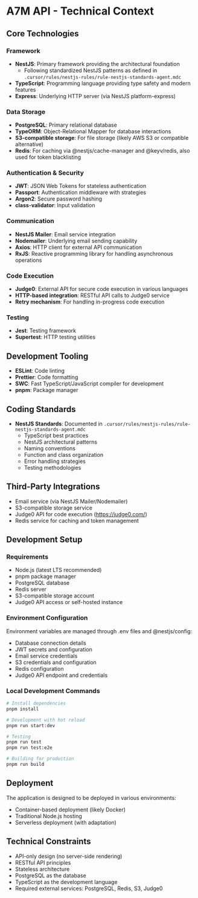 # A7M API - Technical Context

## Core Technologies

### Framework

- **NestJS**: Primary framework providing the architectural foundation
  - Following standardized NestJS patterns as defined in `.cursor/rules/nestjs-rules/rule-nestjs-standards-agent.mdc`
- **TypeScript**: Programming language providing type safety and modern features
- **Express**: Underlying HTTP server (via NestJS platform-express)

### Data Storage

- **PostgreSQL**: Primary relational database
- **TypeORM**: Object-Relational Mapper for database interactions
- **S3-compatible storage**: For file storage (likely AWS S3 or compatible alternative)
- **Redis**: For caching via @nestjs/cache-manager and @keyv/redis, also used for token blacklisting

### Authentication & Security

- **JWT**: JSON Web Tokens for stateless authentication
- **Passport**: Authentication middleware with strategies
- **Argon2**: Secure password hashing
- **class-validator**: Input validation

### Communication

- **NestJS Mailer**: Email service integration
- **Nodemailer**: Underlying email sending capability
- **Axios**: HTTP client for external API communication
- **RxJS**: Reactive programming library for handling asynchronous operations

### Code Execution

- **Judge0**: External API for secure code execution in various languages
- **HTTP-based integration**: RESTful API calls to Judge0 service
- **Retry mechanism**: For handling in-progress code execution

### Testing

- **Jest**: Testing framework
- **Supertest**: HTTP testing utilities

## Development Tooling

- **ESLint**: Code linting
- **Prettier**: Code formatting
- **SWC**: Fast TypeScript/JavaScript compiler for development
- **pnpm**: Package manager

## Coding Standards

- **NestJS Standards**: Documented in `.cursor/rules/nestjs-rules/rule-nestjs-standards-agent.mdc`
  - TypeScript best practices
  - NestJS architectural patterns
  - Naming conventions
  - Function and class organization
  - Error handling strategies
  - Testing methodologies

## Third-Party Integrations

- Email service (via NestJS Mailer/Nodemailer)
- S3-compatible storage service
- Judge0 API for code execution (https://judge0.com/)
- Redis service for caching and token management

## Development Setup

### Requirements

- Node.js (latest LTS recommended)
- pnpm package manager
- PostgreSQL database
- Redis server
- S3-compatible storage account
- Judge0 API access or self-hosted instance

### Environment Configuration

Environment variables are managed through .env files and @nestjs/config:

- Database connection details
- JWT secrets and configuration
- Email service credentials
- S3 credentials and configuration
- Redis configuration
- Judge0 API endpoint and credentials

### Local Development Commands

```bash
# Install dependencies
pnpm install

# Development with hot reload
pnpm run start:dev

# Testing
pnpm run test
pnpm run test:e2e

# Building for production
pnpm run build
```

## Deployment

The application is designed to be deployed in various environments:

- Container-based deployment (likely Docker)
- Traditional Node.js hosting
- Serverless deployment (with adaptation)

## Technical Constraints

- API-only design (no server-side rendering)
- RESTful API principles
- Stateless architecture
- PostgreSQL as the database
- TypeScript as the development language
- Required external services: PostgreSQL, Redis, S3, Judge0
